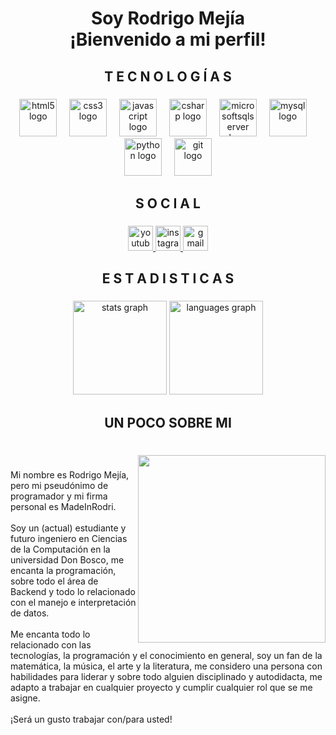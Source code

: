 <h1 align="center">Soy Rodrigo Mejía<br>¡Bienvenido a mi perfil!</h1>

###

<h2 align="center">T E C N O L O G Í A S</h2>

###

<div align="center">
  <img src="https://cdn.jsdelivr.net/gh/devicons/devicon/icons/html5/html5-original.svg" height="60" alt="html5 logo"  />
  <img width="12" />
  <img src="https://cdn.jsdelivr.net/gh/devicons/devicon/icons/css3/css3-original.svg" height="60" alt="css3 logo"  />
  <img width="12" />
  <img src="https://cdn.jsdelivr.net/gh/devicons/devicon/icons/javascript/javascript-original.svg" height="60" alt="javascript logo"  />
  <img width="12" />
  <img src="https://cdn.jsdelivr.net/gh/devicons/devicon/icons/csharp/csharp-original.svg" height="60" alt="csharp logo"  />
  <img width="12" />
  <img src="https://cdn.jsdelivr.net/gh/devicons/devicon/icons/microsoftsqlserver/microsoftsqlserver-plain.svg" height="60" alt="microsoftsqlserver logo"  />
  <img width="12" />
  <img src="https://cdn.jsdelivr.net/gh/devicons/devicon/icons/mysql/mysql-original.svg" height="60" alt="mysql logo"  />
  <img width="12" />
  <img src="https://cdn.jsdelivr.net/gh/devicons/devicon/icons/python/python-original.svg" height="60" alt="python logo"  />
  <img width="12" />
  <img src="https://cdn.jsdelivr.net/gh/devicons/devicon/icons/git/git-original.svg" height="60" alt="git logo"  />
</div>

###

<h2 align="center">S O C I A L</h2>

###

<div align="center">
  <a href="https://www.youtube.com/@madeinrodri8912" target="_blank">
    <img src="https://img.shields.io/static/v1?message=Youtube&logo=youtube&label=&color=FF0000&logoColor=white&labelColor=&style=for-the-badge" height="40" alt="youtube logo"  />
  </a>
  <a href="https://www.instagram.com/rodrigo.a.m.r?igsh=emhiZ2kwMDR0bDlm " target="_blank">
    <img src="https://img.shields.io/static/v1?message=Instagram&logo=instagram&label=&color=E4405F&logoColor=white&labelColor=&style=for-the-badge" height="40" alt="instagram logo"  />
  </a>
  <a href="rodrimadein@gmail.com" target="_blank">
    <img src="https://img.shields.io/static/v1?message=Gmail&logo=gmail&label=&color=D14836&logoColor=white&labelColor=&style=for-the-badge" height="40" alt="gmail logo"  />
  </a>
</div>

###

<h2 align="center">E S T A D I S T I C A S</h2>

###

<div align="center">
  <img src="https://github-readme-stats.vercel.app/api?username=MadeInRodri&hide_title=false&hide_rank=false&show_icons=true&include_all_commits=true&count_private=true&disable_animations=false&theme=dracula&locale=en&hide_border=false" height="150" alt="stats graph"  />
  <img src="https://github-readme-stats.vercel.app/api/top-langs?username=MadeInRodri&locale=en&hide_title=false&layout=compact&card_width=320&langs_count=5&theme=dracula&hide_border=false" height="150" alt="languages graph"  />
</div>

###

<h2 align="center">UN  POCO  SOBRE MI</h2>

###

<br clear="both">

<img align="right" height="300" src="https://res.cloudinary.com/diogirqun/image/upload/v1745689738/73_sin_t%C3%ADtulo_20221110201731_b929ba.png"  />

###

<p align="left">Mi nombre es Rodrigo Mejía, pero mi pseudónimo de programador y mi firma personal es MadeInRodri.<br><br>Soy un (actual) estudiante y futuro ingeniero en Ciencias de la Computación en la universidad Don Bosco, me encanta la programación, sobre todo el área de Backend y todo lo relacionado con el manejo e interpretación de datos.<br><br>Me encanta todo lo relacionado con las tecnologías, la programación y el conocimiento en general, soy un fan de la matemática, la música, el arte y la literatura, me considero una persona con habilidades para liderar y sobre todo alguien disciplinado y autodidacta, me adapto a trabajar en cualquier proyecto y cumplir cualquier rol que se me asigne.<br><br>¡Será un gusto trabajar con/para usted!</p>

###
